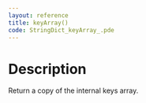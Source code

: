 ```yaml
---
layout: reference
title: keyArray()
code: StringDict_keyArray_.pde
---
```


# Description

Return a copy of the internal keys array.


